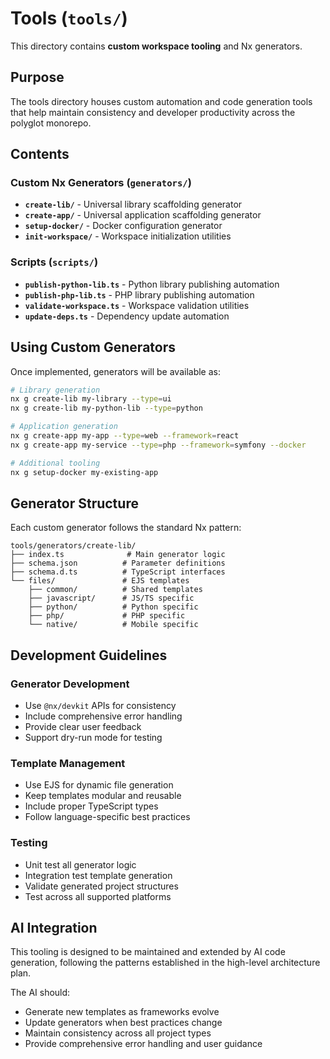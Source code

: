 # Tools (`tools/`)

This directory contains **custom workspace tooling** and Nx generators.

## Purpose

The tools directory houses custom automation and code generation tools that help maintain consistency and developer productivity across the polyglot monorepo.

## Contents

### Custom Nx Generators (`generators/`)

- **`create-lib/`** - Universal library scaffolding generator
- **`create-app/`** - Universal application scaffolding generator  
- **`setup-docker/`** - Docker configuration generator
- **`init-workspace/`** - Workspace initialization utilities

### Scripts (`scripts/`)

- **`publish-python-lib.ts`** - Python library publishing automation
- **`publish-php-lib.ts`** - PHP library publishing automation
- **`validate-workspace.ts`** - Workspace validation utilities
- **`update-deps.ts`** - Dependency update automation

## Using Custom Generators

Once implemented, generators will be available as:

```bash
# Library generation
nx g create-lib my-library --type=ui
nx g create-lib my-python-lib --type=python

# Application generation  
nx g create-app my-app --type=web --framework=react
nx g create-app my-service --type=php --framework=symfony --docker

# Additional tooling
nx g setup-docker my-existing-app
```

## Generator Structure

Each custom generator follows the standard Nx pattern:

```
tools/generators/create-lib/
├── index.ts              # Main generator logic
├── schema.json          # Parameter definitions
├── schema.d.ts          # TypeScript interfaces
└── files/               # EJS templates
    ├── common/          # Shared templates
    ├── javascript/      # JS/TS specific
    ├── python/          # Python specific
    ├── php/             # PHP specific
    └── native/          # Mobile specific
```

## Development Guidelines

### Generator Development
- Use `@nx/devkit` APIs for consistency
- Include comprehensive error handling
- Provide clear user feedback
- Support dry-run mode for testing

### Template Management
- Use EJS for dynamic file generation
- Keep templates modular and reusable
- Include proper TypeScript types
- Follow language-specific best practices

### Testing
- Unit test all generator logic
- Integration test template generation
- Validate generated project structures
- Test across all supported platforms

## AI Integration

This tooling is designed to be maintained and extended by AI code generation, following the patterns established in the high-level architecture plan.

The AI should:
- Generate new templates as frameworks evolve
- Update generators when best practices change
- Maintain consistency across all project types
- Provide comprehensive error handling and user guidance 
